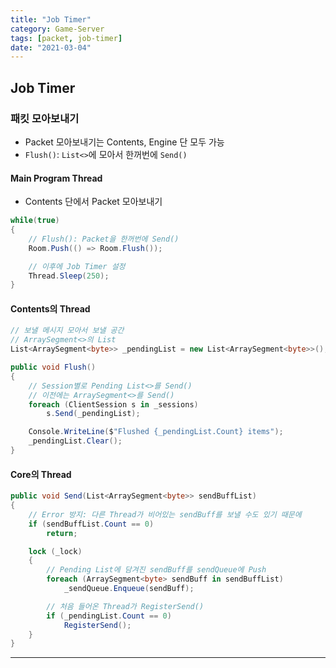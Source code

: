 ```yaml
---
title: "Job Timer"
category: Game-Server
tags: [packet, job-timer]
date: "2021-03-04"
---
```


## Job Timer

### 패킷 모아보내기

- Packet 모아보내기는 Contents, Engine 단 모두 가능
- `Flush()`: `List<>`에 모아서 한꺼번에 `Send()`

#### Main Program Thread

- Contents 단에서 Packet 모아보내기

```cs
while(true)
{
    // Flush(): Packet을 한꺼번에 Send()
    Room.Push(() => Room.Flush());

    // 이후에 Job Timer 설정
    Thread.Sleep(250);
}
```

#### Contents의 Thread

```cs
// 보낼 메시지 모아서 보낼 공간
// ArraySegment<>의 List
List<ArraySegment<byte>> _pendingList = new List<ArraySegment<byte>>();

public void Flush()
{
    // Session별로 Pending List<>를 Send()
    // 이전에는 ArraySegment<>를 Send()
    foreach (ClientSession s in _sessions)
        s.Send(_pendingList);

    Console.WriteLine($"Flushed {_pendingList.Count} items");
    _pendingList.Clear();
}
```

#### Core의 Thread

```cs
public void Send(List<ArraySegment<byte>> sendBuffList)
{
    // Error 방지: 다른 Thread가 비어있는 sendBuff를 보낼 수도 있기 때문에
    if (sendBuffList.Count == 0)
        return;

    lock (_lock)
    {
        // Pending List에 담겨진 sendBuff를 sendQueue에 Push
        foreach (ArraySegment<byte> sendBuff in sendBuffList)
            _sendQueue.Enqueue(sendBuff);

        // 처음 들어온 Thread가 RegisterSend()
        if (_pendingList.Count == 0)
            RegisterSend();
    }
}
```

---
